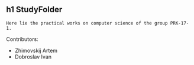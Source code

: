 h1 StudyFolder
-----
    Here lie the practical works on computer science of the group PRK-17-1.

Contributors:
* Zhimovskij Artem
* Dobroslav Ivan
